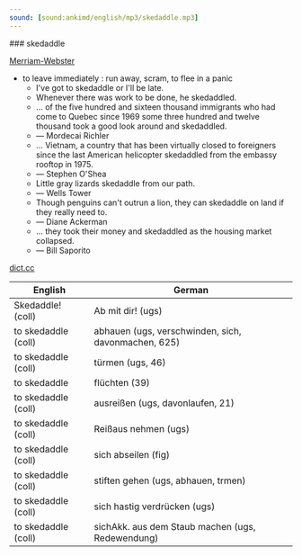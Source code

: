 ```yaml
---
sound: [sound:ankimd/english/mp3/skedaddle.mp3]
---
```


\### skedaddle

[Merriam-Webster](https://www.merriam-webster.com/dictionary/skedaddle)

- to leave immediately : run away, scram, to flee in a panic
    - I've got to skedaddle or I'll be late.
    - Whenever there was work to be done, he skedaddled.
    - … of the five hundred and sixteen thousand immigrants who had come to Quebec since 1969 some three hundred and twelve thousand took a good look around and skedaddled.
    - — Mordecai Richler
    - … Vietnam, a country that has been virtually closed to foreigners since the last American helicopter skedaddled from the embassy rooftop in 1975.
    - — Stephen O'Shea
    - Little gray lizards skedaddle from our path.
    - — Wells Tower
    - Though penguins can't outrun a lion, they can skedaddle on land if they really need to.
    - — Diane Ackerman
    - … they took their money and skedaddled as the housing market collapsed.
    - — Bill Saporito

[dict.cc](https://www.dict.cc/skedaddle)

| English        | German       |
| -------------- | ------------ |
| Skedaddle! (coll) | Ab mit dir! (ugs) |
| to skedaddle (coll) | abhauen (ugs, verschwinden, sich, davonmachen, 625) |
| to skedaddle (coll) | türmen (ugs, 46) |
| to skedaddle | flüchten (39) |
| to skedaddle (coll) | ausreißen (ugs, davonlaufen, 21) |
| to skedaddle (coll) | Reißaus nehmen (ugs) |
| to skedaddle (coll) | sich abseilen (fig) |
| to skedaddle (coll) | stiften gehen (ugs, abhauen, trmen) |
| to skedaddle (coll) | sich hastig verdrücken (ugs) |
| to skedaddle (coll) | sichAkk. aus dem Staub machen (ugs, Redewendung) |
